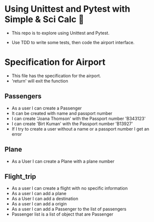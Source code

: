 # Using Unittest and Pytest with Simple & Sci Calc :taco:
- This repo is to explore using Unittest and Pytest.

- Use TDD to write some tests, then code the airport interface. 

# Specification for Airport 
- This file has the specification for the airport.
- 'return' will exit the function 

## Passengers

- As a user I can create a Passenger
- It can be created with name and passport number
- I can create 'Joana Thomson' with the Passport number 'B343123'
- I can create 'Birt Kuman' with the Passport number 'B13927'
- If I try to create a user without a name or a passport number I get an error

## Plane
- As a User I can create a Plane with a plane number

## Flight_trip
- As a user I can create a flight with no specific information
- As a user I can add a plane
- As a User I can add a destination
- As a user I can add a origin
- As a user I can add a Passenger to the list of passengers
- Passenger list is a list of object that are Passenger
